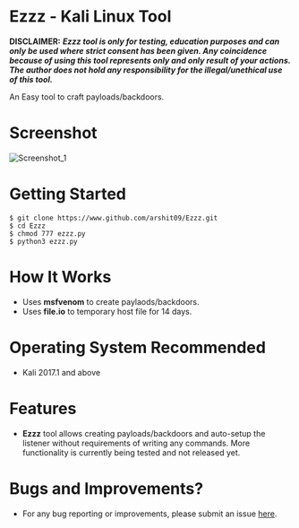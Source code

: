 # Ezzz - Kali Linux Tool

**DISCLAIMER:** ***Ezzz tool is only for testing, education purposes and can only be used where strict consent has been given. Any coincidence because of using this tool represents only and only result of your actions. The author does not hold any responsibility for the illegal/unethical use of this tool.***

An Easy tool to craft payloads/backdoors.

# Screenshot
![Screenshot_1](https://raw.githubusercontent.com/arshit09/Ezzz/master/front.jpg "SS")

# Getting Started
```
$ git clone https://www.github.com/arshit09/Ezzz.git
$ cd Ezzz
$ chmod 777 ezzz.py
$ python3 ezzz.py
  ```

# How It Works
- Uses **msfvenom** to create paylaods/backdoors.
- Uses **file.io** to temporary host file for 14 days. 

# Operating System Recommended
- Kali 2017.1 and above

# Features
- **Ezzz** tool allows creating payloads/backdoors and auto-setup the listener without requirements of writing any commands. More functionality is currently being tested and not released yet.

# Bugs and Improvements?
- For any bug reporting or improvements, please submit an issue [here](https://github.com/arshit09/Ezzz/issues/new "here").
